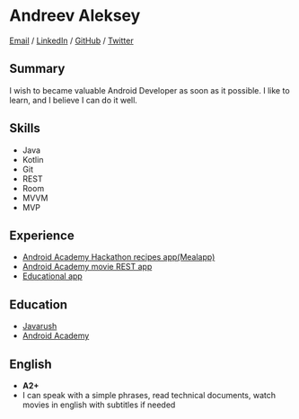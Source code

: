 # Andreev Aleksey

[Email](mailto:nekolex@gmail.com) / [LinkedIn](www.linkedin.com/in/aleksey-andreev-6b0803142) / [GitHub](https://github.com/avanlex) / [Twitter](https://twitter.com/avanlexa) 

## Summary

I wish to became valuable Android Developer as soon as it possible. I like to learn, and I believe I can do it well.

## Skills

- Java
- Kotlin
- Git
- REST
- Room
- MVVM
- MVP

## Experience

- [Android Academy Hackathon recipes app(Mealapp)](https://github.com/avanlex/Mealapp) 
- [Android Academy movie REST app](https://github.com/avanlex/FundamentalsAssignments) 
- [Educational app](https://github.com/avanlex/Anagrams)

## Education

- [Javarush](https://javarush.ru/) 
- [Android Academy](https://android-academy-global.github.io/) 

## English

- **A2+**
- I can speak with a simple phrases, read technical documents, watch movies in english with subtitles if needed
